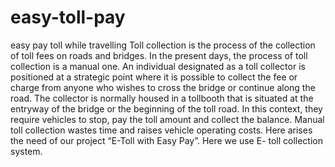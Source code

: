# easy-toll-pay
easy pay toll while travelling 
Toll collection is the process of the collection of toll fees on roads and bridges. 
In the present days, the process of toll collection is a manual one.
An individual designated as a toll collector is positioned at a strategic point where it is possible to collect the fee or charge from anyone who wishes to cross the bridge or continue along the road. 
The collector is normally housed in a tollbooth that is situated at the entryway of the bridge or the beginning of the toll road. 
In this context, they require vehicles to stop, pay the toll amount and collect the balance.
Manual toll collection wastes time and raises vehicle operating costs.
Here arises the need of our project “E-Toll with Easy Pay”. 
Here we use E- toll collection system.

